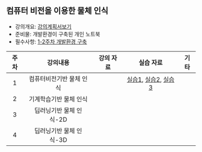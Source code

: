 
## 컴퓨터 비전을 이용한 물체 인식


- 강의개요: [강의계획서보기](강의계획서.md)
- 준비물: 개발환경이 구축된 개인 노트북
- 필수사항: [1-2주차 개발환경 구축](1주차-개발환경구축.md)

| 주차 | 강의내용 | 강의 자료 | 실습 자료 |  기타 | 
|:----:|:----:|:----:|:----:|:----:|
|  1 | 컴퓨터비전기반 물체 인식 |       | [실습1](1주차-실습1.md), [실습2](1주차-실습2.md), [실습3](1주차-실습3.md) |   |
|  2 | 기계학습기반 물체 인식 |       |       |   |
|  3 | 딥러닝기반 물체 인식-2D |       |       |   |
|  4 | 딥러닝기반 물체 인식-3D |       |       |   |




